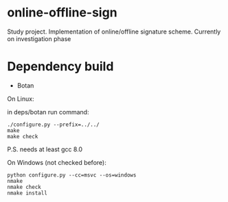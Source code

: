 # online-offline-sign
Study project. Implementation of online/offline signature scheme.
Currently on investigation phase

# Dependency build 

* Botan

On Linux:

in deps/botan run command:
```
./configure.py --prefix=../../
make
make check
```

P.S. needs at least gcc 8.0

On Windows (not checked before):
```
python configure.py --cc=msvc --os=windows
nmake
nmake check
nmake install
```
